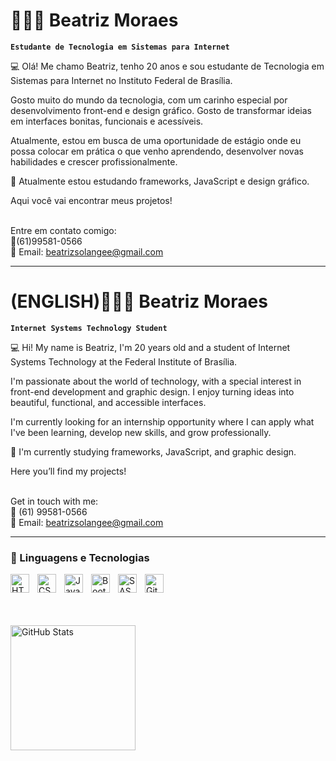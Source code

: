 # 👩🏻‍💻 Beatriz Moraes

**`Estudante de Tecnologia em Sistemas para Internet`**

💻 Olá! Me chamo Beatriz, tenho 20 anos e sou estudante de Tecnologia em Sistemas para Internet no Instituto Federal de Brasília.

 Gosto muito do mundo da tecnologia, com um carinho especial por desenvolvimento front-end e design gráfico. Gosto de transformar ideias em interfaces bonitas, funcionais e acessíveis.

Atualmente, estou em busca de uma oportunidade de estágio onde eu possa colocar em prática o que venho aprendendo, desenvolver novas habilidades e crescer profissionalmente.

🔧 Atualmente estou estudando frameworks, JavaScript e design gráfico.

Aqui você vai encontrar meus projetos!

 <br>Entre em contato comigo:<br/>
📱(61)99581-0566<br>
📨 Email: beatrizsolangee@gmail.com


---

# (ENGLISH)👩🏻‍💻 Beatriz Moraes

**`Internet Systems Technology Student`**

💻 Hi! My name is Beatriz, I'm 20 years old and a student of Internet Systems Technology at the Federal Institute of Brasília.

I'm passionate about the world of technology, with a special interest in front-end development and graphic design. I enjoy turning ideas into beautiful, functional, and accessible interfaces.

I'm currently looking for an internship opportunity where I can apply what I've been learning, develop new skills, and grow professionally.

🔧 I'm currently studying frameworks, JavaScript, and graphic design.

Here you’ll find my projects!

<br>Get in touch with me:<br/>
📱 (61) 99581-0566<br>
📨 Email: beatrizsolangee@gmail.com

---

### 🤖 Linguagens e Tecnologias

<img 
    align="left" 
    alt="HTML"
    title="HTML" 
    width="30px" 
    style="padding-right: 10px;" 
    src="https://cdn.jsdelivr.net/gh/devicons/devicon@latest/icons/html5/html5-original.svg" 
/>
<img 
    align="left" 
    alt="CSS" 
    title="CSS"
    width="30px" 
    style="padding-right: 10px;" 
    src="https://cdn.jsdelivr.net/gh/devicons/devicon@latest/icons/css3/css3-original.svg" 
/>
<img 
    align="left" 
    alt="JavaScript" 
    title="JavaScript"
    width="30px" 
    style="padding-right: 10px;" 
    src="https://cdn.jsdelivr.net/gh/devicons/devicon@latest/icons/javascript/javascript-original.svg" 
/>


<img 
    align="left" 
    alt="Bootstrap"
    title="Bootstrap" 
    width="30px" 
    style="padding-right: 10px;" 
    src="https://cdn.jsdelivr.net/gh/devicons/devicon@latest/icons/bootstrap/bootstrap-original.svg" 
/>

<img 
    align="left" 
    alt="SASS" 
    title="SASS"
    width="30px" 
    style="padding-right: 10px;" 
    src="https://cdn.jsdelivr.net/gh/devicons/devicon@latest/icons/sass/sass-original.svg" 
/>

<img 
    align="left" 
    alt="Git" 
    title="Git"
    width="30px" 
    style="padding-right: 10px;" 
    src="https://cdn.jsdelivr.net/gh/devicons/devicon@latest/icons/git/git-original.svg" 
/>


<br/>
<br/>
<br></br>


<img 
      align="left" 
      alt="GitHub Stats" 
      height="200" 
      src="https://github-readme-stats.vercel.app/api/top-langs/?username=beatrizsolangee24&theme=tokyonight&layout=compact&custom_title=Tecnologias&langs_count=9" 
  />

</p>
